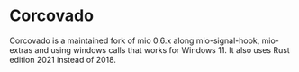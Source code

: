 # Corcovado

Corcovado is a maintained fork of mio 0.6.x along mio-signal-hook, mio-extras and using windows calls that works for Windows 11. It also uses Rust edition 2021 instead of 2018.